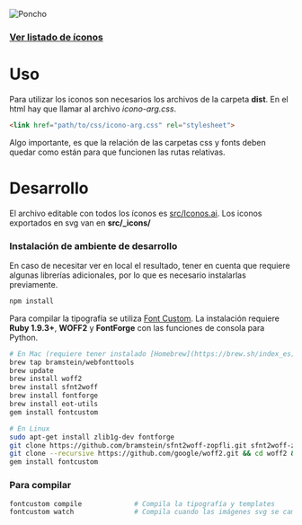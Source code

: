 ![Poncho](img/poncho.gif)

### [Ver listado de íconos](//argob.github.io/iconos)

# Uso

Para utilizar los iconos son necesarios los archivos de la carpeta **dist**.
En el html hay que llamar al archivo *icono-arg.css*.

```html
<link href="path/to/css/icono-arg.css" rel="stylesheet">
```

Algo importante, es que la relación de las carpetas css y fonts deben quedar como están para que funcionen las rutas relativas.

# Desarrollo

El archivo editable con todos los íconos es [src/Iconos.ai](src/Iconos.ai).
Los iconos exportados en svg van en **src/_icons/**

### Instalación de ambiente de desarrollo

En caso de necesitar ver en local el resultado, tener en cuenta que requiere algunas librerías adicionales, por lo que es necesario instalarlas previamente.

```sh
npm install
```

Para compilar la tipografía se utiliza [Font Custom](https://github.com/FontCustom/fontcustom). 
La instalación requiere **Ruby 1.9.3+**, **WOFF2** y **FontForge** con las funciones de consola para Python.

```sh
# En Mac (requiere tener instalado [Homebrew](https://brew.sh/index_es)
brew tap bramstein/webfonttools
brew update
brew install woff2
brew install sfnt2woff
brew install fontforge
brew install eot-utils
gem install fontcustom

# En Linux
sudo apt-get install zlib1g-dev fontforge
git clone https://github.com/bramstein/sfnt2woff-zopfli.git sfnt2woff-zopfli && cd sfnt2woff-zopfli && make && mv sfnt2woff-zopfli /usr/local/bin/sfnt2woff
git clone --recursive https://github.com/google/woff2.git && cd woff2 && make clean all && sudo mv woff2_compress /usr/local/bin/ && sudo mv woff2_decompress /usr/local/bin/
gem install fontcustom
```

### Para compilar

```sh
fontcustom compile             # Compila la tipografía y templates
fontcustom watch               # Compila cuando las imágenes svg se cambian / agregan / eliminan
```
